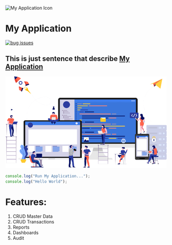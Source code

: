 ![My Application Icon](https://i.stack.imgur.com/Wtyj2.png)

# My Application

[![bug issues](https://img.shields.io/github/issues/microsoft/vscode/feature-request.svg)](https://github.com/microsoft/vscode/issues?q=is%3Aopen+is%3Aissue+label%3Afeature-request+sort%3Areactions-%2B1-desc)

## This is just sentence that describe [My Application](https://www.google.com)

![Alt text](azure_slider_image.png)

``` js
console.log("Run My Application...");
console.log("Hello World");
```

# Features:

1. CRUD Master Data
2. CRUD Transactions
3. Reports
4. Dashboards
5. Audit 
